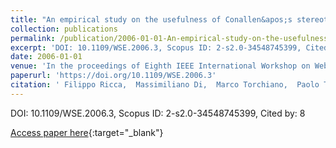 ```yaml
---
title: "An empirical study on the usefulness of Conallen&apos;s stereotypes in Web application comprehension"
collection: publications
permalink: /publication/2006-01-01-An-empirical-study-on-the-usefulness-of-Conallens-stereotypes-in-Web-application-comprehension
excerpt: 'DOI: 10.1109/WSE.2006.3, Scopus ID: 2-s2.0-34548745399, Cited by: 8'
date: 2006-01-01
venue: 'In the proceedings of Eighth IEEE International Workshop on Web Site Evolution (WSE 2006), 22-24 September 2006, Philadelphia, Pennsylvania, USA'
paperurl: 'https://doi.org/10.1109/WSE.2006.3'
citation: ' Filippo Ricca,  Massimiliano Di,  Marco Torchiano,  Paolo Tonella,  Mariano Ceccato, &quot;An empirical study on the usefulness of Conallen&amp;apos;s stereotypes in Web application comprehension.&quot; In the proceedings of Eighth IEEE International Workshop on Web Site Evolution (WSE 2006), 22-24 September 2006, Philadelphia, Pennsylvania, USA, 2006.'
---
```

DOI: 10.1109/WSE.2006.3, Scopus ID: 2-s2.0-34548745399, Cited by: 8

[Access paper here](https://doi.org/10.1109/WSE.2006.3){:target="_blank"}
